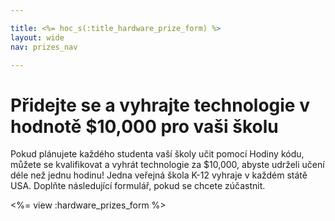 ```yaml
---

title: <%= hoc_s(:title_hardware_prize_form) %>
layout: wide
nav: prizes_nav

---
```


# Přidejte se a vyhrajte technologie v hodnotě $10,000 pro vaši školu

Pokud plánujete každého studenta vaší školy učit pomocí Hodiny kódu, můžete se kvalifikovat a vyhrát technologie za $10,000, abyste udrželi učení déle než jednu hodinu! Jedna veřejná škola K-12 vyhraje v každém státě USA. Doplňte následující formulář, pokud se chcete zúčastnit.

<%= view :hardware_prizes_form %>